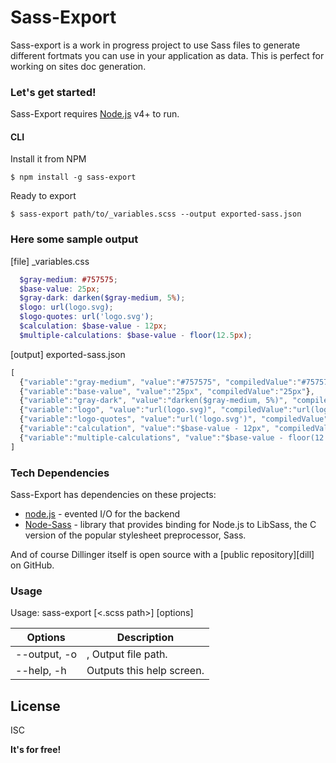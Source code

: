 # Sass-Export
Sass-export is a work in progress project to use Sass files to generate different fortmats you can use in your application as data.
This is perfect for working on sites doc generation.

### Let's get started!

Sass-Export requires [Node.js](https://nodejs.org/) v4+ to run.

#### CLI
Install it from NPM

```
$ npm install -g sass-export
```

Ready to export

```
$ sass-export path/to/_variables.scss --output exported-sass.json
```

### Here some sample output

[file] _variables.css
``` scss
  $gray-medium: #757575;
  $base-value: 25px;
  $gray-dark: darken($gray-medium, 5%);
  $logo: url(logo.svg);
  $logo-quotes: url('logo.svg');
  $calculation: $base-value - 12px;
  $multiple-calculations: $base-value - floor(12.5px);
```

[output]  exported-sass.json

``` javascript
[ 
  {"variable":"gray-medium", "value":"#757575", "compiledValue":"#757575"},
  {"variable":"base-value", "value":"25px", "compiledValue":"25px"},
  {"variable":"gray-dark", "value":"darken($gray-medium, 5%)", "compiledValue":"#686868"},
  {"variable":"logo", "value":"url(logo.svg)", "compiledValue":"url(logo.svg)"},
  {"variable":"logo-quotes", "value":"url('logo.svg')", "compiledValue":"url(\"sample.svg\")"},
  {"variable":"calculation", "value":"$base-value - 12px", "compiledValue":"13px"},
  {"variable":"multiple-calculations", "value":"$base-value - floor(12.5px)", "compiledValue":"13px"}
]
```


### Tech Dependencies

Sass-Export has dependencies on these projects:

* [node.js] - evented I/O for the backend
* [Node-Sass] - library that provides binding for Node.js to LibSass, the C version of the popular stylesheet preprocessor, Sass.

And of course Dillinger itself is open source with a [public repository][dill]
 on GitHub.

### Usage

Usage: sass-export [<.scss path>] [options]

| Options | Description |
| ------        | ------ |
| --output, -o  |  <path>, Output file path. |
| --help, -h    |   Outputs this help screen. |

License
----

ISC


**It's for free!**

[//]: # (These are reference links used in the body of this note and get stripped out when the markdown processor does its job. There is no need to format nicely because it shouldn't be seen. Thanks SO - http://stackoverflow.com/questions/4823468/store-comments-in-markdown-syntax)


   [node.js]: <http://nodejs.org>
   [node-sass]: <https://github.com/sass/node-sass>
